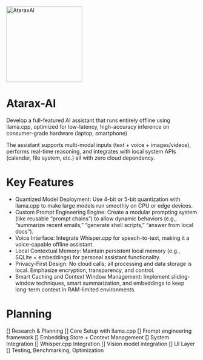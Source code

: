 <img src="https://github.com/user-attachments/assets/fdd8be29-ac97-4efc-8e5b-b559096e5234" alt="AtaraxAI" width="200">


# Atarax-AI
Develop a full-featured AI assistant that runs entirely offline using llama.cpp, optimized for low-latency, high-accuracy inference on consumer-grade hardware (laptop, smartphone)

The assistant supports multi-modal inputs (text + voice + images/videos), performs real-time reasoning, and integrates with local system APIs (calendar, file system, etc.)  all with zero cloud dependency.

# Key Features

- Quantized Model Deployment: Use 4-bit or 5-bit quantization with llama.cpp to make large models run smoothly on CPU or edge devices.
- Custom Prompt Engineering Engine: Create a modular prompting system (like reusable “prompt chains”) to allow dynamic behaviors (e.g., “summarize recent emails,” “generate shell scripts,” “answer from local docs”).
- Voice Interface: Integrate Whisper.cpp for speech-to-text, making it a voice-capable offline assistant.
- Local Contextual Memory: Maintain persistent local memory (e.g., SQLite + embeddings) for personal assistant functionality.
- Privacy-First Design: No cloud calls; all processing and data storage is local. Emphasize encryption, transparency, and control.
- Smart Caching and Context Window Management: Implement sliding-window techniques, smart summarization, and embeddings to keep long-term context in RAM-limited environments.

# Planning
 [] Research & Planning
 [] Core Setup with llama.cpp
 [] Frompt engineering framework
 [] Embedding Store + Context Management
 [] System Integration
 [] Whisper.cpp Integration
 [] Vision model integration
 [] UI Layer
 [] Testing, Benchmarking, Optimization 
